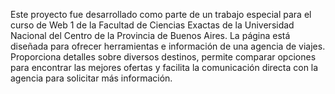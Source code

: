 Este proyecto fue desarrollado como parte de un trabajo especial para el curso de Web 1 de la Facultad de Ciencias Exactas de la Universidad Nacional del Centro de la Provincia de Buenos Aires. La página está diseñada para ofrecer herramientas e información de una agencia de viajes. Proporciona detalles sobre diversos destinos, permite comparar opciones para encontrar las mejores ofertas y facilita la comunicación directa con la agencia para solicitar más información.
